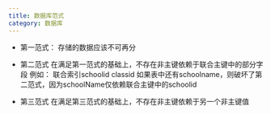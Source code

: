 ```yaml
---
title: 数据库范式
category: 数据库
---
```


- 第一范式：
存储的数据应该不可再分

- 第二范式
在满足第一范式的基础上，不存在非主键依赖于联合主键中的部分字段
例如： 联合索引schoolid classid
如果表中还有schoolname，则破坏了第二范式，因为schoolName仅依赖联合主键中的schoolid

- 第三范式
在满足第三范式的基础上，不存在非主键依赖于另一个非主键值